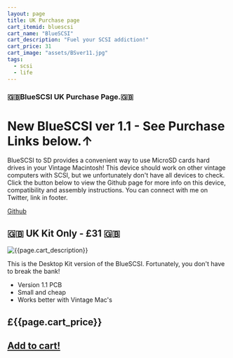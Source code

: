 ```yaml
---
layout: page
title: UK Purchase page
cart_itemid: bluescsi
cart_name: "BlueSCSI"
cart_description: "Fuel your SCSI addiction!"
cart_price: 31
cart_image: "assets/BSver11.jpg"
tags: 
  - scsi
  - life
---
```


  <div class="site-wrapper">

  <div class="site-wrapper-inner">

  <div class="cover-container">

  <div class="masthead clearfix">
              <h3 class="masthead-brand">🇬🇧BlueSCSI UK Purchase Page.🇬🇧</h3>
            </div>

  <div class="inner cover">
            <h1 class="cover-heading">New BlueSCSI ver 1.1 - See Purchase Links below.&#8593;</h1>
            <p class="lead">BlueSCSI to SD provides a convenient way to use MicroSD cards hard drives in your Vintage Macintosh! This device should work on other vintage computers with SCSI, but we unfortunately don't have all devices to check. Click the button below to view the Github page for more info on this device, compatibility and assembly instructions. You can connect with me on Twitter, link in footer.</p>
            <p class="lead">
              <a href="https://github.com/erichelgeson/BlueSCSI" target="_blank" class="btn btn-lg btn-default">Github</a>
            </p>
          </div>

## 🇬🇧 UK Kit Only - £31 🇬🇧

![{{page.cart_description}}]({{page.cart_image}})

This is the Desktop Kit version of the BlueSCSI. Fortunately, you don't have to break the bank!

* Version 1.1 PCB
* Small and cheap
* Works better with Vintage Mac's 


## £{{page.cart_price}}

## [Add to cart!](/cart#{{page.cart_itemid}})